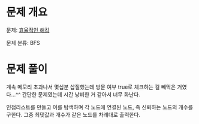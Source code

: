 # 문제 개요

문제: [효율적인 해킹](https://www.acmicpc.net/problem/1325)

문제 분류: BFS

# 문제 풀이

계속 메모리 초과나서 몇십분 삽질했는데 방문 여부 true로 체크하는 걸 빼먹은 거였다...^^ 간단한 문제였는데 시간 낭비한 거 같아서 너무 화난다.

인접리스트를 만들고 이를 탐색하며 각 노드에 연결된 노드, 즉 신뢰하는 노드의 개수를 구한다. 그중 최댓값과 개수가 같은 노드를 차례대로 출력한다.
